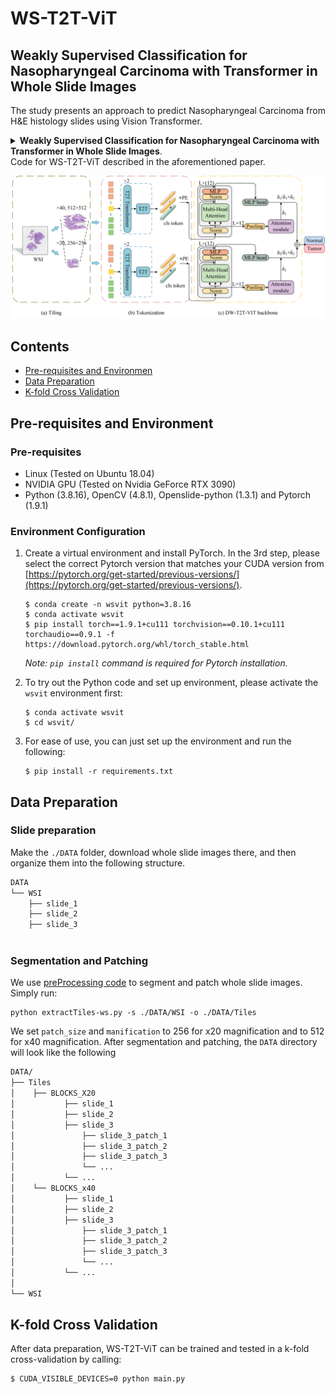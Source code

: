 # WS-T2T-ViT
## Weakly Supervised Classification for Nasopharyngeal Carcinoma with Transformer in Whole Slide Images
The study presents an approach to predict Nasopharyngeal Carcinoma from H&E histology slides using Vision Transformer.
<details>
<summary>
    <b>Weakly Supervised Classification for Nasopharyngeal Carcinoma with Transformer in Whole Slide Images</b>. <a href="https://ieeexplore.ieee.org/abstract/document/10584271"></a>
</summary>

```tex
@article{hu2024weakly,
  title={Weakly Supervised Classification for Nasopharyngeal Carcinoma with Transformer in Whole Slide Images},
  author={Hu, Ziwei and Wang, Jianchao and Gao, Qinquan and Wu, Zhida and Xu, Hanchuan and Guo, Zhechen and Quan, Jiawei and Zhong, Lihua and Du, Ming and Tong, Tong and others},
  journal={IEEE Journal of Biomedical and Health Informatics},
  year={2024},
  publisher={IEEE}
}
```
</details>
Code for WS-T2T-ViT described in the aforementioned paper.

!["WS-T2T-ViT"](./assets/WS-T2T-ViT.png)
## Contents
- [Pre-requisites and Environmen](#Pre-requisites-and-Environmen)
- [Data Preparation](#Data-Preparation)
- [K-fold Cross Validation](#K-fold-Cross-Validation)
## Pre-requisites and Environment
### Pre-requisites
* Linux (Tested on Ubuntu 18.04)
* NVIDIA GPU (Tested on Nvidia GeForce RTX 3090) 
* Python (3.8.16), OpenCV (4.8.1), Openslide-python (1.3.1) and Pytorch (1.9.1)

### Environment Configuration
1. Create a virtual environment and install PyTorch. In the 3rd step, please select the correct Pytorch version that matches your CUDA version from [https://pytorch.org/get-started/previous-versions/](https://pytorch.org/get-started/previous-versions/).
   ```
   $ conda create -n wsvit python=3.8.16
   $ conda activate wsvit
   $ pip install torch==1.9.1+cu111 torchvision==0.10.1+cu111 torchaudio==0.9.1 -f https://download.pytorch.org/whl/torch_stable.html
   ```
      *Note:  `pip install` command is required for Pytorch installation.*


2. To try out the Python code and set up environment, please activate the `wsvit` environment first:

    ``` shell
    $ conda activate wsvit
    $ cd wsvit/
    ```
3. For ease of use, you can just set up the environment and run the following:
   ``` shell
   $ pip install -r requirements.txt
   ```

## Data Preparation
### Slide preparation
Make the `./DATA` folder, download whole slide images there, and then organize them into the following structure.  
```bash
DATA
└── WSI
    ├── slide_1
    ├── slide_2
    ├── slide_3
  
```
### Segmentation and Patching
We use [preProcessing code](https://github.com/KatherLab/preProcessing) to segment and patch whole slide images. Simply run:
```
python extractTiles-ws.py -s ./DATA/WSI -o ./DATA/Tiles
```
We set `patch_size` and `manification` to 256 for x20  magnification and to 512 for x40  magnification. After segmentation and patching, the `DATA` directory will look like the following
```bash
DATA/
├── Tiles
│    ├── BLOCKS_X20
│           ├── slide_1
│           ├── slide_2
│           ├── slide_3
│               ├── slide_3_patch_1
│               ├── slide_3_patch_2
│               ├── slide_3_patch_3
│               └── ...
│           └── ...
│    └── BLOCKS_x40
│           ├── slide_1
│           ├── slide_2
│           ├── slide_3
│               ├── slide_3_patch_1
│               ├── slide_3_patch_2
│               ├── slide_3_patch_3
│               └── ...
│           └── ...
│   
└── WSI

```
## K-fold Cross Validation
After data preparation, WS-T2T-ViT can be trained and tested in a k-fold cross-validation by calling:
``` shell
$ CUDA_VISIBLE_DEVICES=0 python main.py
```
